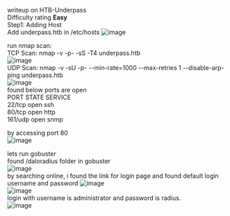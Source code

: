 writeup on HTB-Underpass <br>
Difficulty rating **Easy** <br>
Step1: Adding Host<br>
Add underpass.htb in /etc/hosts
![image](https://github.com/user-attachments/assets/be9b5900-7ae5-451b-ae42-d71fab5efbf9)

run nmap scan:<br>
TCP Scan: nmap -v -p- -sS -T4 underpass.htb<br>
![image](https://github.com/user-attachments/assets/6f650e7e-cdee-4169-be7b-d0d3f1075b33)<br>
UDP Scan: nmap -v -sU -p- --min-rate=1000 --max-retries 1 --disable-arp-ping underpass.htb<br>
![image](https://github.com/user-attachments/assets/064cf41b-5d4b-4a4c-ba53-4b9a7efc5d05)
<br>
found below ports are open<br>
PORT      STATE    SERVICE<br>
22/tcp    open     ssh<br>
80/tcp    open     http<br>
161/udp   open     snmp<br>

by accessing port 80<br>
![image](https://github.com/user-attachments/assets/311d6b04-fe53-4158-b307-222fd95ee60d)<br>

lets run gobuster<br>
found /daloradius folder in gobuster<br>
![image](https://github.com/user-attachments/assets/8c9d6517-329d-418a-a3bc-d336b879731d)
<br>
by searching online, i found the link for login page and found default login username and password
![image](https://github.com/user-attachments/assets/59ea7424-1abe-4216-b90c-1e6da7f2f486)
<br>
![image](https://github.com/user-attachments/assets/d9f42ab3-030e-43cc-b4eb-788d2b2b5e07)
<br>
login with username is administrator and password is radius. <br>
![image](https://github.com/user-attachments/assets/ef5be6a8-bb0c-4365-b947-d14a458d5d31)







